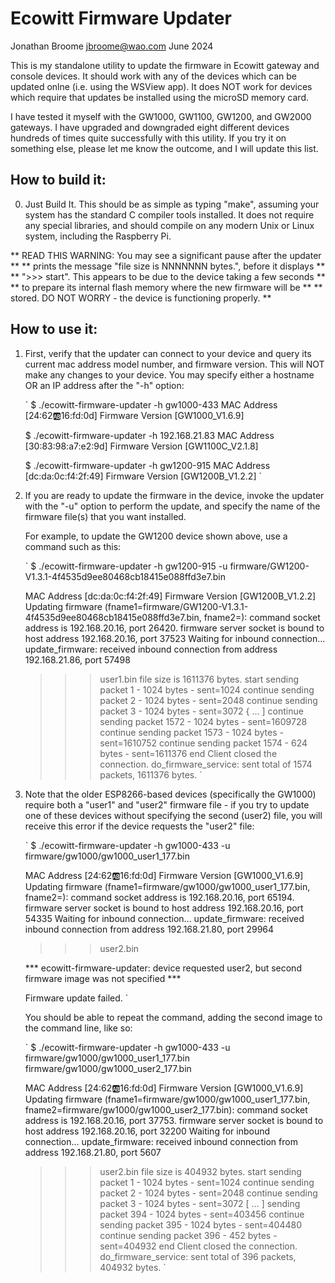 # Ecowitt Firmware Updater
  Jonathan Broome
  jbroome@wao.com
  June 2024

This is my standalone utility to update the firmware in Ecowitt gateway and
console devices.  It should work with any of the devices which can be updated
onlne (i.e. using the WSView app). It does NOT work for devices which require
that updates be installed using the microSD memory card.

I have tested it myself with the GW1000, GW1100, GW1200, and GW2000 gateways.
I have upgraded and downgraded eight different devices hundreds of times
quite successfully with this utility.  If you try it on something else,
please let me know the outcome, and I will update this list.


## How to build it:

0. Just Build It. This should be as simple as typing "make", assuming your
   system has the standard C compiler tools installed.  It does not require
   any special libraries, and should compile on any modern Unix or Linux
   system, including the Raspberry Pi.


** READ THIS WARNING: You may see a significant pause after the updater **
** prints the message "file size is NNNNNNN bytes.", before it displays **
** ">>> start".  This appears to be due to the device taking a few seconds **
** to prepare its internal flash memory where the new firmware will be **
** stored. DO NOT WORRY - the device is functioning properly. **


## How to use it:

1. First, verify that the updater can connect to your device and query its
   current mac address model number, and firmware version. This will NOT
   make any changes to your device.  You may specify either a hostname
   OR an IP address after the "-h" option:

	`
	$ ./ecowitt-firmware-updater -h gw1000-433
	MAC Address [24:62:ab:16:fd:0d]
	Firmware Version [GW1000_V1.6.9]

	$ ./ecowitt-firmware-updater -h 192.168.21.83
	MAC Address [30:83:98:a7:e2:9d]
	Firmware Version [GW1100C_V2.1.8]

	$ ./ecowitt-firmware-updater -h gw1200-915
	MAC Address [dc:da:0c:f4:2f:49]
	Firmware Version [GW1200B_V1.2.2]
	`


2. If you are ready to update the firmware in the device, invoke the updater
   with the "-u" option to perform the update, and specify the name of the
   firmware file(s) that you want installed.  

   For example, to update the GW1200 device shown above, use a command such as this:

	`
	$ ./ecowitt-firmware-updater -h gw1200-915 -u firmware/GW1200-V1.3.1-4f4535d9ee80468cb18415e088ffd3e7.bin

	MAC Address [dc:da:0c:f4:2f:49]
	Firmware Version [GW1200B_V1.2.2]
	Updating firmware (fname1=firmware/GW1200-V1.3.1-4f4535d9ee80468cb18415e088ffd3e7.bin, fname2=<null>):
	command socket address is 192.168.20.16, port 26420.
	firmware server socket is bound to host address 192.168.20.16, port 37523
	Waiting for inbound connection... 
	update_firmware: received inbound connection from address 192.168.21.86, port 57498
	>>> user1.bin
	file size is 1611376 bytes.
	>>> start
	sending packet    1 - 1024 bytes   - sent=1024
	>>> continue
	sending packet    2 - 1024 bytes   - sent=2048
	>>> continue
	sending packet    3 - 1024 bytes   - sent=3072
	{ ... ]
	>>> continue
	sending packet 1572 - 1024 bytes   - sent=1609728
	>>> continue
	sending packet 1573 - 1024 bytes   - sent=1610752
	>>> continue
	sending packet 1574 -  624 bytes   - sent=1611376
	>>> end
	Client closed the connection.
	do_firmware_service: sent total of 1574 packets, 1611376 bytes.
	`


3. Note that the older ESP8266-based devices (specifically the GW1000) require
   both a "user1" and "user2" firmware file - if you try to update one of these
   devices without specifying the second (user2) file, you will receive this
   error if the device requests the "user2" file:

	`
	$ ./ecowitt-firmware-updater -h gw1000-433 -u firmware/gw1000/gw1000_user1_177.bin

	MAC Address [24:62:ab:16:fd:0d]
	Firmware Version [GW1000_V1.6.9]
	Updating firmware (fname1=firmware/gw1000/gw1000_user1_177.bin, fname2=<null>):
	command socket address is 192.168.20.16, port 65194.
	firmware server socket is bound to host address 192.168.20.16, port 54335
	Waiting for inbound connection... 
	update_firmware: received inbound connection from address 192.168.21.80, port 29964
	>>> user2.bin

	*** ecowitt-firmware-updater: device requested user2, but second firmware image was not specified ***

	Firmware update failed.
	`


   You should be able to repeat the command, adding the second image to the
   command line, like so:

	`
	$ ./ecowitt-firmware-updater -h gw1000-433 -u firmware/gw1000/gw1000_user1_177.bin firmware/gw1000/gw1000_user2_177.bin

	MAC Address [24:62:ab:16:fd:0d]
	Firmware Version [GW1000_V1.6.9]
	Updating firmware (fname1=firmware/gw1000/gw1000_user1_177.bin, fname2=firmware/gw1000/gw1000_user2_177.bin):
	command socket address is 192.168.20.16, port 37753.
	firmware server socket is bound to host address 192.168.20.16, port 32200
	Waiting for inbound connection... 
	update_firmware: received inbound connection from address 192.168.21.80, port 5607
	>>> user2.bin
	file size is 404932 bytes.
	>>> start
	sending packet    1 - 1024 bytes   - sent=1024
	>>> continue
	sending packet    2 - 1024 bytes   - sent=2048
	>>> continue
	sending packet    3 - 1024 bytes   - sent=3072
	[ ... ]
	sending packet  394 - 1024 bytes   - sent=403456
	>>> continue
	sending packet  395 - 1024 bytes   - sent=404480
	>>> continue
	sending packet  396 -  452 bytes   - sent=404932
	>>> end
	Client closed the connection.
	do_firmware_service: sent total of 396 packets, 404932 bytes.
	`

